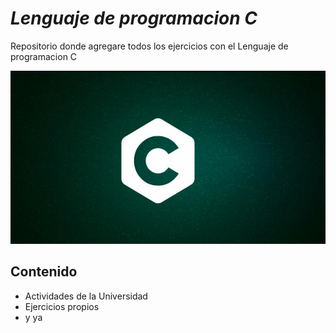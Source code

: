
# _Lenguaje de programacion C_
Repositorio donde agregare todos los ejercicios con el Lenguaje de programacion C

<div align="center">
   <img src="LenguajeC2.png" alt="C" width=""/>
</div>

##  Contenido

-  Actividades de la Universidad
-  Ejercicios propios
-  y ya

